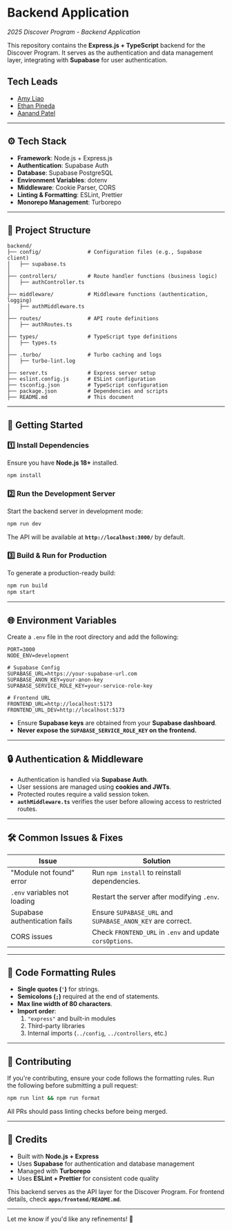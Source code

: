 # Backend Application

_2025 Discover Program - Backend Application_

This repository contains the **Express.js + TypeScript** backend for the Discover Program. It serves as the authentication and data management layer, integrating with **Supabase** for user authentication.

## Tech Leads

- [Amy Liao](https://www.linkedin.com/in/amyzliao/)
- [Ethan Pineda](https://www.linkedin.com/in/ethanpineda/)
- [Aanand Patel](https://www.linkedin.com/in/aanand-patel1/)

---

## ⚙️ Tech Stack

- **Framework**: Node.js + Express.js
- **Authentication**: Supabase Auth
- **Database**: Supabase PostgreSQL
- **Environment Variables**: dotenv
- **Middleware**: Cookie Parser, CORS
- **Linting & Formatting**: ESLint, Prettier
- **Monorepo Management**: Turborepo

---

## 📂 Project Structure

```
backend/
├── config/               # Configuration files (e.g., Supabase client)
│   ├── supabase.ts
│
├── controllers/          # Route handler functions (business logic)
│   ├── authController.ts
│
├── middleware/           # Middleware functions (authentication, logging)
│   ├── authMiddleware.ts
│
├── routes/               # API route definitions
│   ├── authRoutes.ts
│
├── types/                # TypeScript type definitions
│   ├── types.ts
│
├── .turbo/               # Turbo caching and logs
│   ├── turbo-lint.log
│
├── server.ts             # Express server setup
├── eslint.config.js      # ESLint configuration
├── tsconfig.json         # TypeScript configuration
├── package.json          # Dependencies and scripts
├── README.md             # This document
```

---

## 🚀 Getting Started

### 1️⃣ Install Dependencies

Ensure you have **Node.js 18+** installed.

```sh
npm install
```

### 2️⃣ Run the Development Server

Start the backend server in development mode:

```sh
npm run dev
```

The API will be available at **`http://localhost:3000/`** by default.

### 3️⃣ Build & Run for Production

To generate a production-ready build:

```sh
npm run build
npm start
```

---

## 🌐 Environment Variables

Create a `.env` file in the root directory and add the following:

```
PORT=3000
NODE_ENV=development

# Supabase Config
SUPABASE_URL=https://your-supabase-url.com
SUPABASE_ANON_KEY=your-anon-key
SUPABASE_SERVICE_ROLE_KEY=your-service-role-key

# Frontend URL
FRONTEND_URL=http://localhost:5173
FRONTEND_URL_DEV=http://localhost:5173
```

- Ensure **Supabase keys** are obtained from your **Supabase dashboard**.
- **Never expose the `SUPABASE_SERVICE_ROLE_KEY` on the frontend.**

---

## 🔒 Authentication & Middleware

- Authentication is handled via **Supabase Auth**.
- User sessions are managed using **cookies and JWTs**.
- Protected routes require a valid session token.
- **`authMiddleware.ts`** verifies the user before allowing access to restricted routes.

---

## 🛠️ Common Issues & Fixes

| Issue                          | Solution |
|--------------------------------|----------|
| "Module not found" error       | Run `npm install` to reinstall dependencies. |
| `.env` variables not loading   | Restart the server after modifying `.env`. |
| Supabase authentication fails  | Ensure `SUPABASE_URL` and `SUPABASE_ANON_KEY` are correct. |
| CORS issues                    | Check `FRONTEND_URL` in `.env` and update `corsOptions`. |

---

## 📜 Code Formatting Rules

- **Single quotes (`'`)** for strings.
- **Semicolons (`;`)** required at the end of statements.
- **Max line width of 80 characters**.
- **Import order**:
  1. `"express"` and built-in modules
  2. Third-party libraries
  3. Internal imports (`../config`, `../controllers`, etc.)

---

## 📢 Contributing

If you're contributing, ensure your code follows the formatting rules.
Run the following before submitting a pull request:

```sh
npm run lint && npm run format
```

All PRs should pass linting checks before being merged.

---

## 🎉 Credits

- Built with **Node.js + Express**
- Uses **Supabase** for authentication and database management
- Managed with **Turborepo**
- Uses **ESLint + Prettier** for consistent code quality

This backend serves as the API layer for the Discover Program. For frontend details, check **`apps/frontend/README.md`**.

---

Let me know if you'd like any refinements! 🚀
